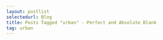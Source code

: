 ```yaml
---
layout: postlist
selectedurl: Blog
title: Posts Tagged "urban" - Perfect and Absolute Blank
tag: urban
---
```

